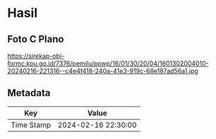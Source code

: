 # Hasil

## Foto C Plano

https://sirekap-obj-formc.kpu.go.id/7376/pemilu/ppwp/16/01/30/20/04/1601302004010-20240216-221316--c4e4f418-240a-41e3-919c-68e187ad56a1.jpg


## Metadata

| Key        | Value               |
| ---------- | ------------------- |
| Time Stamp | 2024-02-16 22:30:00 |



